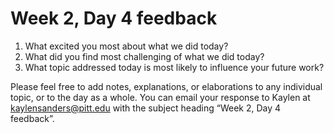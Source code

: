 # Week 2, Day 4 feedback

1. What excited you most about what we did today?
2. What did you find most challenging of what we did today?
3. What topic addressed today is most likely to influence your future work? 

Please feel free to add notes, explanations, or elaborations to any individual topic, or to the day as a whole. You can email your response to Kaylen at [kaylensanders@pitt.edu](mailto:kaylensanders@pitt.edu) with the subject heading “Week 2, Day 4 feedback”.

